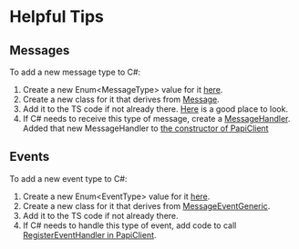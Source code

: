 # Helpful Tips

## Messages

To add a new message type to C#:

1. Create a new Enum\<MessageType\> value for it [here](/c-sharp/Messages/MessageType.cs).
2. Create a new class for it that derives from [Message](/c-sharp/Messages/Message.cs).
3. Add it to the TS code if not already there. [Here](/src/shared/data/NetworkConnectorTypes.ts) is a good place to look.
4. If C# needs to receive this type of message, create a [MessageHandler](/c-sharp/MessageHandlers/IMessageHandler.cs). Added that new MessageHandler to [the constructor of PapiClient](/c-sharp/MessageTransports/PapiClient.cs)

## Events

To add a new event type to C#:

1. Create a new Enum\<EventType\> value for it [here](/c-sharp/Messages/EventType.cs).
2. Create a new class for it that derives from [MessageEventGeneric](/c-sharp/Messages/MessageEventGeneric.cs).
3. Add it to the TS code if not already there.
4. If C# needs to handle this type of event, add code to call [RegisterEventHandler in PapiClient](/c-sharp/MessageTransports/PapiClient.cs).
